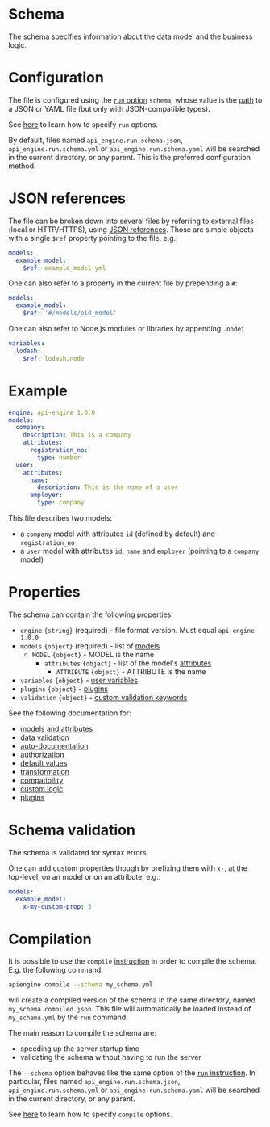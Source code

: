 # Schema

The schema specifies information about the data model and the business logic.

# Configuration

The file is configured using the [`run` option](run.md#options)
`schema`, whose value is the [path](configuration.md#filepaths-options) to a
JSON or YAML file (but only with JSON-compatible types).

See [here](configuration.md) to learn how to specify `run` options.

By default, files named `api_engine.run.schema.json`, `api_engine.run.schema.yml`
or `api_engine.run.schema.yaml` will be searched in the current directory, or
any parent. This is the preferred configuration method.

# JSON references

The file can be broken down into several files by referring to external files
(local or HTTP/HTTPS), using
[JSON references](https://tools.ietf.org/html/draft-pbryan-zyp-json-ref-03).
Those are simple objects with a single `$ref` property pointing to the file,
e.g.:

```yml
models:
  example_model:
    $ref: example_model.yml
```

One can also refer to a property in the current file by prepending a `#`:

```yml
models:
  example_model:
    $ref: '#/models/old_model'
```

One can also refer to Node.js modules or libraries by appending `.node`:

```yml
variables:
  lodash:
    $ref: lodash.node
```

# Example

```yml
engine: api-engine 1.0.0
models:
  company:
    description: This is a company
    attributes:
      registration_no:
        type: number
  user:
    attributes:
      name:
        description: This is the name of a user
      employer:
        type: company
```

This file describes two models:
  - a `company` model with attributes `id` (defined by default)
    and `registration_no`
  - a `user` model with attributes `id`, `name` and `employer`
    (pointing to a `company` model)

# Properties

The schema can contain the following properties:
  - `engine` `{string}` (required) - file format version.
    Must equal `api-engine 1.0.0`
  - `models` `{object}` (required) - list of [models](models.md#models)
    - `MODEL` `{object}` - MODEL is the name
      - `attributes` `{object}` - list of the model's
        [attributes](models.md#attributes)
        - `ATTRIBUTE` `{object}` - ATTRIBUTE is the name
  - `variables` `{object}` - [user variables](functions.md#user-variables)
  - `plugins` `{object}` - [plugins](plugins.md)
  - `validation` `{object}` -
    [custom validation keywords](validation.md#custom-validation)

See the following documentation for:
  - [models and attributes](models.md)
  - [data validation](validation.md)
  - [auto-documentation](autodocumentation.md)
  - [authorization](authorization.md)
  - [default values](default.md)
  - [transformation](transformation.md)
  - [compatibility](compatibility.md)
  - [custom logic](functions.md)
  - [plugins](plugins.md)

# Schema validation

The schema is validated for syntax errors.

One can add custom properties though by prefixing them with `x-`, at the
top-level, on an model or on an attribute, e.g.:

```yml
models:
  example_model:
    x-my-custom-prop: 3
```

# Compilation

It is possible to use the `compile` [instruction](usage.md) in order to
compile the schema. E.g. the following command:

```bash
apiengine compile --schema my_schema.yml
```

will create a compiled version of the schema in the same directory, named
`my_schema.compiled.json`. This file will automatically be loaded instead of
`my_schema.yml` by the `run` command.

The main reason to compile the schema are:
  - speeding up the server startup time
  - validating the schema without having to run the server

The `--schema` option behaves like the same option of the
[`run` instruction](#configuration).
In particular, files named `api_engine.run.schema.json`, `api_engine.run.schema.yml`
or `api_engine.run.schema.yaml` will be searched in the current directory, or
any parent.

See [here](configuration.md) to learn how to specify `compile` options.
